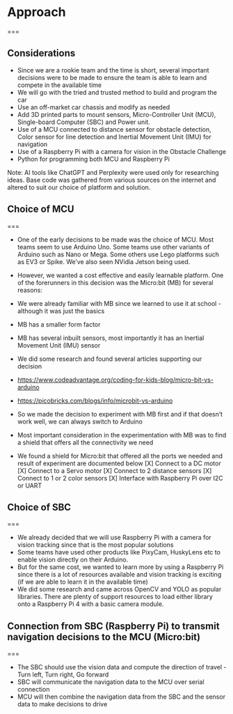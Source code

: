 # Approach
===

## Considerations
- Since we are a rookie team and the time is short, several important decisions were to be made to ensure the team is able to learn and compete in the available time
- We will go with the tried and trusted method to build and program the car
 - Use an off-market car chassis and modify as needed
 - Add 3D printed parts to mount sensors, Micro-Controller Unit (MCU), Single-board Computer (SBC) and Power unit.
 - Use of a MCU connected to distance sensor for obstacle detection, Color sensor for line detection and  Inertial Movement Unit (IMU) for navigation
 - Use  of a Raspberry Pi with a camera for vision in the Obstacle Challenge
 - Python for programming both MCU and Raspberry Pi

Note: AI tools like ChatGPT and Perplexity were used only for researching ideas. Base code was gathered from various sources on the internet and altered to suit our choice of platform and solution.


## Choice of MCU
===
- One of the early decisions to be made was the choice of MCU. Most teams seem to use Arduino Uno. Some teams use other variants of Arduino such as Nano or Mega. Some others use Lego platforms such as EV3 or Spike. We’ve also seen NVidia Jetson being used. 
- However, we wanted a cost effective and easily learnable platform. One of the forerunners in this decision was the Micro:bit (MB) for several reasons: 
 - We were already familiar with MB since we learned to use it at school - although it was just the basics
 - MB has a smaller form factor
 - MB has several inbuilt sensors, most importantly it has an Inertial Movement Unit (IMU) sensor
 - We did some research and found several articles supporting our decision
  - https://www.codeadvantage.org/coding-for-kids-blog/micro-bit-vs-arduino 
  - https://picobricks.com/blogs/info/microbit-vs-arduino

- So we made the decision to experiment with MB first and if that doesn’t work well, we can always switch to Arduino
- Most important consideration in the experimentation with MB was to find a shield that offers all the connectivity we need
- We found a shield for Micro:bit that offered all the ports we needed and result of experiment are documented below
 [X] Connect to a DC motor
 [X] Connect to a Servo motor
 [X] Connect to 2 distance sensors 
 [X] Connect to 1 or 2 color sensors 
 [X] Interface with Raspberry Pi over I2C or UART

## Choice of SBC
===
- We already decided that we will use Raspberry Pi with a camera for vision tracking since that is the most popular solutions
- Some teams have used other products like PixyCam, HuskyLens etc to enable vision directly on their Arduino.
- But for the same cost, we wanted to learn more by using a Raspberry Pi since there is a lot of resources available and vision tracking is exciting (if we are able to learn it in the available time)
- We did some research and came across OpenCV and YOLO as popular libraries. There are plenty of support resources to load either library onto a Raspberry Pi 4 with a basic camera module.


## Connection from SBC (Raspberry Pi) to transmit navigation decisions to the MCU (Micro:bit)
===
- The SBC should use the vision data and compute the direction of travel - Turn left, Turn right, Go forward
- SBC will communicate the navigation data to the MCU over serial connection
- MCU will then combine the navigation data from the SBC and the sensor data to make decisions to drive

